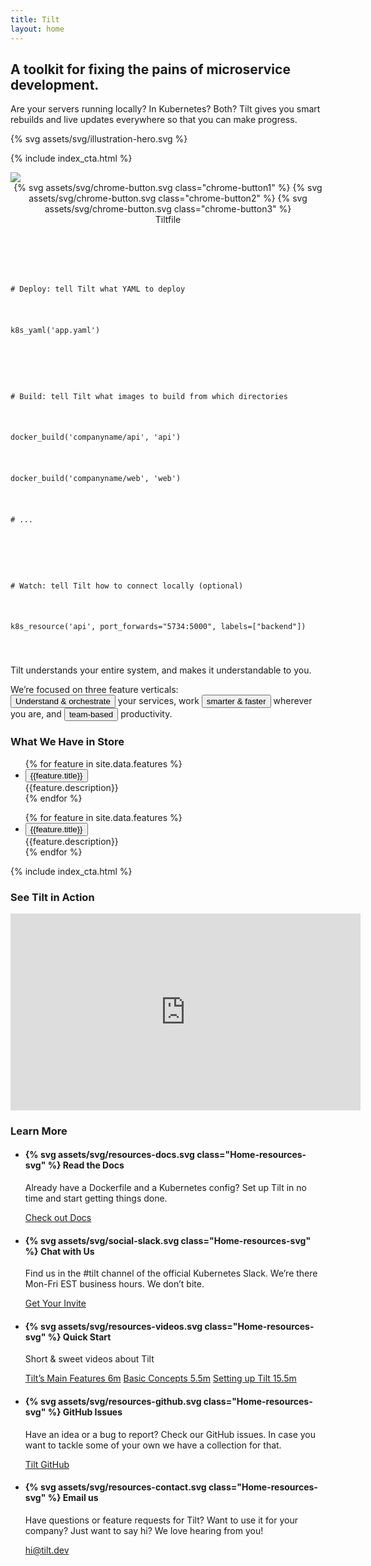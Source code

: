 ```yaml
---
title: Tilt
layout: home
---
```


<section class="Home-hero">
  <div class="Home-heroText">
    <h2 class="Home-heroText-title">
      A toolkit for fixing the pains of microservice development.
    </h2>
    <p class="Home-heroText-subtitle">
      Are your servers running locally? In Kubernetes? Both? 
      Tilt gives you smart rebuilds and live updates everywhere so that you can make progress.
    </p>
  </div>
  <div class="Home-heroIllustration">
    {% svg assets/svg/illustration-hero.svg %}
  </div>
</section>

{% include index_cta.html %}

<section class="Home-product">
  <div class="Home-product-UI">
    <img src="/assets/img/product-tilt.png">
  </div>

  <div class="Home-product-Tiltfile">
    <header class="Home-product-Tiltfile-header">
      <div class="Home-product-Tiltfile-header-chromeDecoration">
        {% svg assets/svg/chrome-button.svg class="chrome-button1" %}
        {% svg assets/svg/chrome-button.svg class="chrome-button2" %}
        {% svg assets/svg/chrome-button.svg class="chrome-button3" %}
      </div>
      Tiltfile
    </header>
    <code class="Home-product-Tiltfile-code">
      <p class="tiltfile-comment"># Deploy: tell Tilt what YAML to deploy</p>
      <p>k8s_yaml(<span class="tiltfile-arg">'app.yaml'</span>)</p>
      <p></p>
      <p class="tiltfile-comment"># Build: tell Tilt what images to build from which directories</p>
      <p>docker_build(<span class="tiltfile-arg">'companyname/api'</span>, <span class="tiltfile-arg">'api'</span>)</p>
      <p>docker_build(<span class="tiltfile-arg">'companyname/web'</span>, <span class="tiltfile-arg">'web'</span>)</p>
      <p class="tiltfile-comment"># ...</p>
      <p></p>
      <p class="tiltfile-comment"># Watch: tell Tilt how to connect locally (optional)</p>
      <p>k8s_resource(<span class="tiltfile-arg">'api'</span>, port_forwards=<span class="tiltfile-arg-value">"5734:5000"</span>, labels=[<span class="tiltfile-arg-value">"backend"</span>])</p>
    </code>
  </div>
  <p class="Home-product-caption">Tilt understands your entire system, and makes it understandable to you.</p>
</section>

<section class="Home-featuresIntro">
  <p class="Home-featuresIntro-text">
    We’re focused on three feature verticals:<br/>
    <button class="Home-featuresIntro-text-button Home-featuresIntro-text-button--pillar1">Understand & orchestrate</button> your services, work <button class="Home-featuresIntro-text-button Home-featuresIntro-text-button--pillar2">smarter & faster</button> wherever you are, and <button class="Home-featuresIntro-text-button Home-featuresIntro-text-button--pillar3">team-based</button> productivity.
  </p>
</section>

<script async src="/assets/js/features.js"></script>

<h3 class="Home-sectionHeading Home-sectionHeading--features">What We Have in Store</h3>
<section class="Home-features">
  <ul class="Home-features-navList">
    {% for feature in site.data.features %}
      <li class="Home-features-navItem Home-features-navItem--pillar{{ feature.pillar }} js-featuresNavItem">
        <button class="Home-features-navItem-button js-featuresNavItemButton" 
           data-feature-target="{{forloop.index}}"
           onclick="featureScroll(this)">
           {{feature.title}}
        </button>
        <div class="Home-features-navItem-description">
        <div class="Home-features-navItem-descriptionInner">
          {{feature.description}}
        </div>
        </div>
      </li>
    {% endfor %}
  </ul>
  <div class="Home-features-contentList-gradient"></div>
  <ul class="Home-features-contentList">
    {% for feature in site.data.features %}
      <li class="Home-features-contentItem js-featuresContentItem" 
          data-feature-id="{{ forloop.index }}">
        <button class="Home-features-contentItem-title Home-features-contentItem-title--pillar{{ feature.pillar }}" 
          data-feature-target="{{forloop.index}}"
          onclick="featureScroll(this)">
          {{feature.title}}
        </button>
        <div>
          {{feature.description}}
        </div>
      </li>
    {% endfor %}
  </ul>
</section>

{% include index_cta.html %}

<script async src="/assets/js/cta.js"></script>

<h3 class="Home-sectionHeading">See Tilt in Action</h3>
<div class="Home-video">
  <iframe width="560" height="315" src="https://www.youtube.com/embed/FSMc3kQgd5Y?controls=0" frameborder="0" allow="accelerometer; autoplay; encrypted-media; gyroscope; picture-in-picture" allowfullscreen></iframe>
</div>

<h3 class="Home-sectionHeading">Learn More</h3>
<section class="Home-resources">
  <ul class="Home-resources-list">
    <li class="Home-resources-listItem">
      <div class="Home-resources-listItem-text">
        <h4 class="Home-subsectionHeading Home-subsectionHeading--resources">
          {% svg assets/svg/resources-docs.svg class="Home-resources-svg" %}
          Read the Docs
        </h4>
        <p>Already have a Dockerfile and a Kubernetes config? Set up Tilt in no time and start getting things done. </p>
      </div>
      <a href="{{site.docsurl}}/" class="Home-resources-link">Check out Docs</a>
    </li>
    <li class="Home-resources-listItem">
      <div class="Home-resources-listItem-text">
        <h4 class="Home-subsectionHeading Home-subsectionHeading--resources">
        {% svg assets/svg/social-slack.svg class="Home-resources-svg" %}
          Chat with Us
        </h4>
        <p>Find us in the #tilt channel of the official Kubernetes Slack. We’re there Mon-Fri EST business hours. We don’t bite.</p>
      </div>
      <a href="https://slack.k8s.io/" class="Home-resources-link">Get Your Invite</a>
    </li>
    <li class="Home-resources-listItem">
      <div class="Home-resources-listItem-text">
        <h4 class="Home-subsectionHeading Home-subsectionHeading--resources">
          {% svg assets/svg/resources-videos.svg class="Home-resources-svg" %}
          Quick Start
        </h4>
        <p>Short & sweet videos about Tilt</p>
      </div>
      <div class="Home-resources-listItem-cta">
        <a href="https://www.youtube.com/watch?v=MIzf9vDs9JU" rel="noopener noreferrer" target="_blank" class="Home-resources-link">Tilt’s Main Features <span class="Home-resources-link-meta">6m</span></a>
        <a href="https://www.youtube.com/watch?v=HSFGKxvxsWs&t=69s" rel="noopener noreferrer" target="_blank" class="Home-resources-link">Basic Concepts <span class="Home-resources-link-meta">5.5m</span></a>
        <a href="https://www.youtube.com/watch?v=MhYIsTwwPC8" rel="noopener noreferrer" target="_blank" class="Home-resources-link">Setting up Tilt <span class="Home-resources-link-meta">15.5m</span></a>
      </div>
    </li>
  </ul>
  <ul class="Home-resources-list Home-resources-list-2">
    <li class="Home-resources-listItem">
      <div class="Home-resources-listItem-text">
        <h4 class="Home-subsectionHeading Home-subsectionHeading--resources">
          {% svg assets/svg/resources-github.svg class="Home-resources-svg" %}
          GitHub Issues
        </h4>
        <p>Have an idea or a bug to report? Check our GitHub issues. In case you want to tackle some of your own we have a collection for that.</p>
      </div>
      <a href="https://github.com/{{site.github_username}}/tilt" rel="noopener noreferrer" target="_blank" class="Home-resources-link">Tilt GitHub</a>
    </li>
    <li class="Home-resources-listItem">
      <div class="Home-resources-listItem-text">
        <h4 class="Home-subsectionHeading Home-subsectionHeading--resources">
          {% svg assets/svg/resources-contact.svg class="Home-resources-svg" %}
          Email us
        </h4>
        <p>Have questions or feature requests for Tilt? Want to use it for your company? Just want to say hi? We love hearing from you!</p>
      </div>
      <a href="mailto:hi@tilt.dev" class="Home-resources-link">hi@tilt.dev</a>
    </li>
  </ul>
</section>
